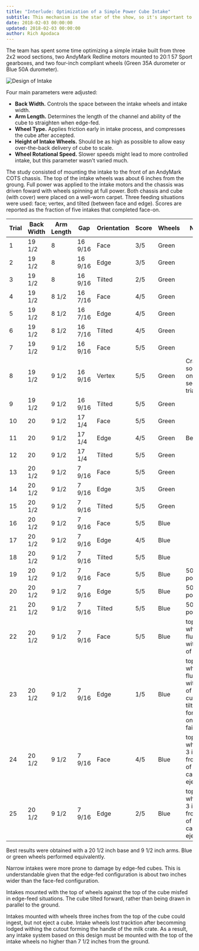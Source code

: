 ```yaml
---
title: "Interlude: Optimization of a Simple Power Cube Intake"
subtitle: This mechanism is the star of the show, so it's important to get it right.
date: 2018-02-03 00:00:00
updated: 2018-02-03 00:00:00
author: Rich Apodaca
---
```


The team has spent some time optimizing a simple intake built from three 2x2 wood sections, two AndyMark Redline motors mounted to 20:1 57 Sport gearboxes, and two four-inch compliant wheels (Green 35A durometer or Blue 50A durometer).

![Design of Intake](/images/20180203/design-of-intake.png)

Four main parameters were adjusted:

- **Back Width.** Controls the space between the intake wheels and intake width.
- **Arm Length.** Determines the length of the channel and ability of the cube to straighten when edge-fed.
- **Wheel Type.** Applies friction early in intake process, and compresses the cube after accepted.
- **Height of Intake Wheels.** Should be as high as possible to allow easy over-the-back delivery of cube to scale.
- **Wheel Rotational Speed.** Slower speeds might lead to more controlled intake, but this parameter wasn't varied much.

The study consisted of mounting the intake to the front of an AndyMark COTS chassis. The top of the intake wheels was about 6 inches from the groung. Full power was applied to the intake motors and the chassis was driven foward with wheels spinning at full power. Both chassis and cube (with cover) were placed on a well-worn carpet. Three feeding situations were used: face; vertex, and tilted (between face and edge). Scores are reported as the fraction of five intakes that completed face-on.

| Trial | Back Width | Arm Length | Gap     | Orientation | Score | Wheels | Notes      |
|-------|------------|------------|---------|-------------|-------|--------|------------|
| 1     | 19 1/2     | 8          | 16 9/16 | Face        | 3/5   | Green |            |
| 2     | 19 1/2     | 8          | 16 9/16 | Edge        | 3/5   | Green |           |
| 3     | 19 1/2     | 8          | 16 9/16 | Tilted      | 2/5   | Green |            |
| 4     | 19 1/2     | 8 1/2      | 16 7/16 | Face        | 4/5   | Green |           |
| 5     | 19 1/2     | 8 1/2      | 16 7/16 | Edge        | 4/5   | Green |            |
| 6     | 19 1/2     | 8 1/2      | 16 7/16 | Tilted      | 4/5   | Green |            |
| 7     | 19 1/2     | 9 1/2      | 16 9/16 | Face        | 5/5   | Green |            |
| 8     | 19 1/2     | 9 1/2      | 16 9/16 | Vertex      | 5/5   | Green | Cracking sound on second trial |
| 9     | 19 1/2     | 9 1/2      | 16 9/16 | Tilted      | 5/5   | Green |           |
| 10    | 20         | 9 1/2      | 17 1/4  | Face        | 5/5   | Green |           |
| 11    | 20         | 9 1/2      | 17 1/4  | Edge        | 4/5   | Green | Bent       |
| 12    | 20         | 9 1/2      | 17 1/4  | Tilted      | 5/5   | Green |           |
| 13    | 20 1/2     | 9 1/2      | 7 9/16  | Face        | 5/5   | Green |           |
| 14    | 20 1/2     | 9 1/2      | 7 9/16  | Edge        | 3/5   | Green |           |
| 15    | 20 1/2     | 9 1/2      | 7 9/16  | Tilted      | 5/5   | Green |           |
| 16    | 20 1/2     | 9 1/2      | 7 9/16  | Face        | 5/5   | Blue | |
| 17    | 20 1/2     | 9 1/2      | 7 9/16  | Edge        | 4/5   | Blue | |
| 18    | 20 1/2     | 9 1/2      | 7 9/16  | Tilted      | 5/5   | Blue | |
| 19    | 20 1/2     | 9 1/2      | 7 9/16  | Face        | 5/5   | Blue | 50% power |
| 20    | 20 1/2     | 9 1/2      | 7 9/16  | Edge        | 5/5   | Blue | 50% power |
| 21    | 20 1/2     | 9 1/2      | 7 9/16  | Tilted      | 5/5   | Blue | 50% power |
| 22    | 20 1/2     | 9 1/2      | 7 9/16  | Face        | 5/5   | Blue | top of wheels flush with top of cube |
| 23    | 20 1/2     | 9 1/2      | 7 9/16  | Edge        | 1/5   | Blue | top of wheels flush with top of cube, cube tilted forward on failures |
| 24    | 20 1/2     | 9 1/2      | 7 9/16  | Face        | 4/5   | Blue | top of wheels 3 inches from top of cube, can't eject |
| 25    | 20 1/2     | 9 1/2      | 7 9/16  | Edge        | 2/5   | Blue | top of wheels 3 inches from top of cube, can't eject |

Best results were obtained with a 20 1/2 inch base and 9 1/2 inch arms. Blue or green wheels performed equivalently.

Narrow intakes were more prone to damage by edge-fed cubes. This is understandable given that the edge-fed configuration is about two inches wider than the face-fed configuration.

Intakes mounted with the top of wheels against the top of the cube misfed in edge-feed situations. The cube tilted forward, rather than being drawn in parallel to the ground.

Intakes mounted with wheels three inches from the top of the cube could ingest, but not eject a cube. Intake wheels lost tracktion after becomming lodged withing the cutout forming the handle of the milk crate. As a result, any intake system based on this design must be mounted with the top of the intake wheels no higher than 7 1/2 inches from the ground.
